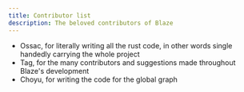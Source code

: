 ```yaml
---
title: Contributor list
description: The beloved contributors of Blaze
---
```


- Ossac, for literally writing all the rust code, in other words single handedly carrying the whole project
- Tag, for the many contributors and suggestions made throughout Blaze's development
- Choyu, for writing the code for the global graph
